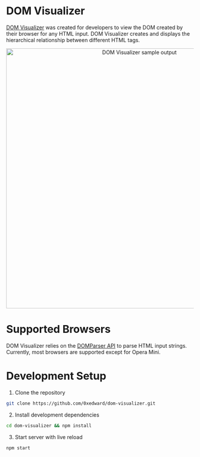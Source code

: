 # DOM Visualizer
[DOM Visualizer](https://0xedward.github.io/dom-visualizer/) was created for developers to view the DOM created by their browser for any HTML input. DOM Visualizer creates and displays the hierarchical relationship between different HTML tags.

<p align=center>
  <img alt="DOM Visualizer sample output" src="https://user-images.githubusercontent.com/14011954/126092728-32be88a1-b0b9-4022-9f18-3c85195d325e.png" width="700px"/><br>
</p>

# Supported Browsers
DOM Visualizer relies on the [DOMParser API](https://caniuse.com/xml-serializer) to parse HTML input strings. Currently, most browsers are supported except for Opera Mini.

# Development Setup
1. Clone the repository
```bash
git clone https://github.com/0xedward/dom-visualizer.git
```
2. Install development dependencies
```bash
cd dom-visualizer && npm install
```
3. Start server with live reload
```bash
npm start
```
